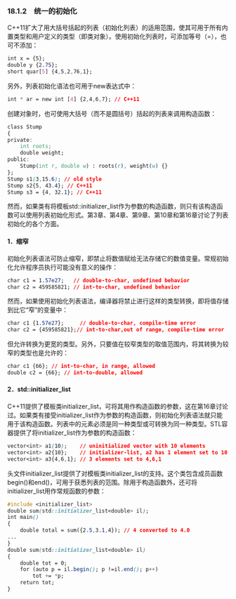 ### 18.1.2　统一的初始化

C++11扩大了用大括号括起的列表（初始化列表）的适用范围，使其可用于所有内置类型和用户定义的类型（即类对象）。使用初始化列表时，可添加等号（=），也可不添加：

```css
int x = {5};
double y {2.75};
short quar[5] {4,5,2,76,1};
```

另外，列表初始化语法也可用于new表达式中：

```css
int * ar = new int [4] {2,4,6,7}; // C++11
```

创建对象时，也可使用大括号（而不是圆括号）括起的列表来调用构造函数：

```css
class Stump
{
private:
    int roots;
    double weight;
public:
    Stump(int r, double w) : roots(r), weight(w) {}
};
Stump s1(3,15.6); // old style
Stump s2{5, 43.4}; // C++11
Stump s3 = {4, 32.1}; // C++11
```

然而，如果类有将模板std::initializer_list作为参数的构造函数，则只有该构造函数可以使用列表初始化形式。第3章、第4章、第9章、第10章和第16章讨论了列表初始化的各个方面。

#### 1．缩窄

初始化列表语法可防止缩窄，即禁止将数值赋给无法存储它的数值变量。常规初始化允许程序员执行可能没有意义的操作：

```css
char c1 = 1.57e27;   // double-to-char, undefined behavior
char c2 = 459585821; // int-to-char, undefined behavior
```

然而，如果使用初始化列表语法，编译器将禁止进行这样的类型转换，即将值存储到比它“窄”的变量中：

```css
char c1 {1.57e27};     // double-to-char, compile-time error
char c2 = {459585821};// int-to-char,out of range, compile-time error
```

但允许转换为更宽的类型。另外，只要值在较窄类型的取值范围内，将其转换为较窄的类型也是允许的：

```css
char c1 {66}; // int-to-char, in range, allowed
double c2 = {66}; // int-to-double, allowed
```

#### 2．std::initializer_list

C++11提供了模板类initializer_list，可将其用作构造函数的参数，这在第16章讨论过。如果类有接受initializer_list作为参数的构造函数，则初始化列表语法就只能用于该构造函数。列表中的元素必须是同一种类型或可转换为同一种类型。STL容器提供了将initializer_list作为参数的构造函数：

```css
vector<int> a1(10);    // uninitialized vector with 10 elements
vector<int> a2{10};    // initializer-list, a2 has 1 element set to 10
vector<int> a3{4,6,1}; // 3 elements set to 4,6,1
```

头文件initializer_list提供了对模板类initializer_list的支持。这个类包含成员函数begin()和end()，可用于获悉列表的范围。除用于构造函数外，还可将initializer_list用作常规函数的参数：

```css
#include <initializer_list>
double sum(std::initializer_list<double> il);
int main()
{
    double total = sum({2.5,3.1,4}); // 4 converted to 4.0
...
}
double sum(std::initializer_list<double> il)
{
    double tot = 0;
    for (auto p = il.begin(); p !=il.end(); p++)
        tot += *p;
    return tot;
}
```

